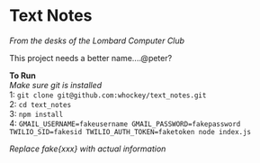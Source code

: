 Text Notes
==========
*From the desks of the Lombard Computer Club*

This project needs a better name....@peter?


**To Run**  
*Make sure git is installed*  
1: `git clone git@github.com:whockey/text_notes.git`  
2: `cd text_notes`  
3: `npm install`  
4: `GMAIL_USERNAME=fakeusername GMAIL_PASSWORD=fakepassword TWILIO_SID=fakesid TWILIO_AUTH_TOKEN=faketoken node index.js`  

 *Replace fake{xxx} with actual information*
